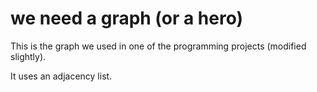 # we need a graph (or a hero)

This is the graph we used in one of the programming projects (modified slightly).


It uses an adjacency list.
